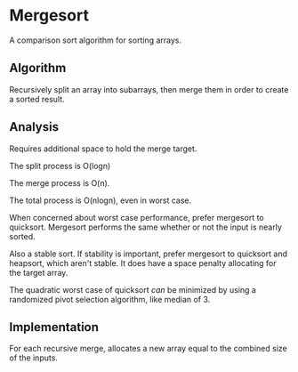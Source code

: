 Mergesort
=========
A comparison sort algorithm for sorting arrays.

Algorithm
---------
Recursively split an array into subarrays, then merge them in order to create a sorted result.

Analysis
--------
Requires additional space to hold the merge target.

The split process is O(logn)

The merge process is O(n).

The total process is O(nlogn), even in worst case.  

When concerned about worst case performance, prefer mergesort to quicksort.  Mergesort performs the same whether or not the input is nearly sorted.  

Also a stable sort.  If stability is important, prefer mergesort to quicksort and heapsort, which aren't stable.
It does have a space penalty allocating for the target array.

The quadratic worst case of quicksort _can_ be minimized by using a randomized pivot selection algorithm, like median of 3.



Implementation
--------------
For each recursive merge, allocates a new array equal to the combined size of the inputs.

